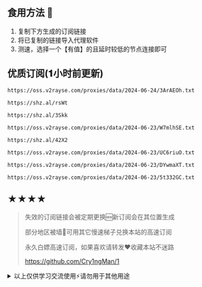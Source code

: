 ## 食用方法 🍖
1. 复制下方生成的订阅链接
2. 将已复制的链接导入代理软件
3. 测速，选择一个【有值】的且延时较低的节点连接即可

## 优质订阅(𝟏小时前更新)
```
https://oss.v2rayse.com/proxies/data/2024-06-24/3ArAEOh.txt
```
```
https://shz.al/rsWt
```
```
https://shz.al/3Skk
```
```
https://oss.v2rayse.com/proxies/data/2024-06-23/W7mlhSE.txt
```
```
https://shz.al/42X2
```
```
https://oss.v2rayse.com/proxies/data/2024-06-23/UC6riuO.txt
```
```
https://oss.v2rayse.com/proxies/data/2024-06-23/DYwmaXT.txt
```
```
https://oss.v2rayse.com/proxies/data/2024-06-23/5t332GC.txt
```

## ★★★★
> 失效的订阅链接会被定期更换🆕新订阅会在其位置生成
> 
> 部分地区被墙🚫可用其它慢速梯子兑换本站的高速订阅
>
> 永久白嫖高速订阅，如果喜欢请转发❤️收藏本站不迷路
>
> https://github.com/Cry1ngMan/1

<details>
<summary>以上仅供学习交流使用⚡️请勿用于其他用途</summary>

&nbsp;
> [![Star History Chart](https://api.star-history.com/svg?repos=Cry1ngMan/1&type=Date)](https://star-history.com/#Cry1ngMan/1&Date)

[![GitHub stars](https://img.shields.io/github/stars/Cry1ngMan/1.svg?style=social&label=Stars)](https://github.com/Cry1ngMan/1/stargazers)
<img src="https://komarev.com/ghpvc/?username=Cry1ngMan&label=Views&color=0e75b6&style=flat" alt="访问量统计" />
</details>
